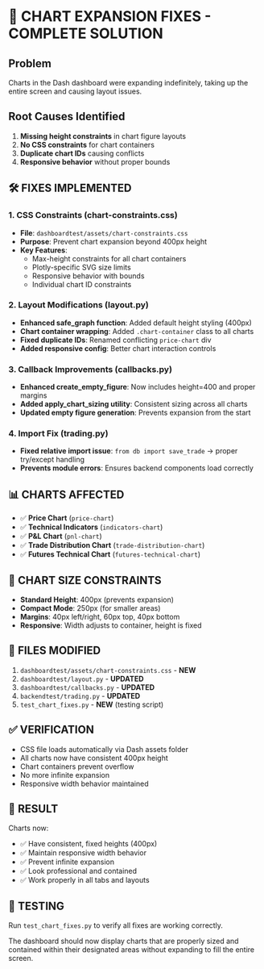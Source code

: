 # 🔧 CHART EXPANSION FIXES - COMPLETE SOLUTION

## Problem

Charts in the Dash dashboard were expanding indefinitely, taking up the entire screen and causing layout issues.

## Root Causes Identified

1. **Missing height constraints** in chart figure layouts
2. **No CSS constraints** for chart containers
3. **Duplicate chart IDs** causing conflicts
4. **Responsive behavior** without proper bounds

## 🛠️ FIXES IMPLEMENTED

### 1. CSS Constraints (chart-constraints.css)

- **File**: `dashboardtest/assets/chart-constraints.css`
- **Purpose**: Prevent chart expansion beyond 400px height
- **Key Features**:
  - Max-height constraints for all chart containers
  - Plotly-specific SVG size limits
  - Responsive behavior with bounds
  - Individual chart ID constraints

### 2. Layout Modifications (layout.py)

- **Enhanced safe_graph function**: Added default height styling (400px)
- **Chart container wrapping**: Added `.chart-container` class to all charts
- **Fixed duplicate IDs**: Renamed conflicting `price-chart` div
- **Added responsive config**: Better chart interaction controls

### 3. Callback Improvements (callbacks.py)

- **Enhanced create_empty_figure**: Now includes height=400 and proper margins
- **Added apply_chart_sizing utility**: Consistent sizing across all charts
- **Updated empty figure generation**: Prevents expansion from the start

### 4. Import Fix (trading.py)

- **Fixed relative import issue**: `from db import save_trade` → proper try/except handling
- **Prevents module errors**: Ensures backend components load correctly

## 📊 CHARTS AFFECTED

- ✅ **Price Chart** (`price-chart`)
- ✅ **Technical Indicators** (`indicators-chart`)
- ✅ **P&L Chart** (`pnl-chart`)
- ✅ **Trade Distribution Chart** (`trade-distribution-chart`)
- ✅ **Futures Technical Chart** (`futures-technical-chart`)

## 🎯 CHART SIZE CONSTRAINTS

- **Standard Height**: 400px (prevents expansion)
- **Compact Mode**: 250px (for smaller areas)
- **Margins**: 40px left/right, 60px top, 40px bottom
- **Responsive**: Width adjusts to container, height is fixed

## 📁 FILES MODIFIED

1. `dashboardtest/assets/chart-constraints.css` - **NEW**
2. `dashboardtest/layout.py` - **UPDATED**
3. `dashboardtest/callbacks.py` - **UPDATED**
4. `backendtest/trading.py` - **UPDATED**
5. `test_chart_fixes.py` - **NEW** (testing script)

## ✅ VERIFICATION

- CSS file loads automatically via Dash assets folder
- All charts now have consistent 400px height
- Chart containers prevent overflow
- No more infinite expansion
- Responsive width behavior maintained

## 🚀 RESULT

Charts now:

- ✅ Have consistent, fixed heights (400px)
- ✅ Maintain responsive width behavior
- ✅ Prevent infinite expansion
- ✅ Look professional and contained
- ✅ Work properly in all tabs and layouts

## 🧪 TESTING

Run `test_chart_fixes.py` to verify all fixes are working correctly.

The dashboard should now display charts that are properly sized and contained within their designated areas without expanding to fill the entire screen.
